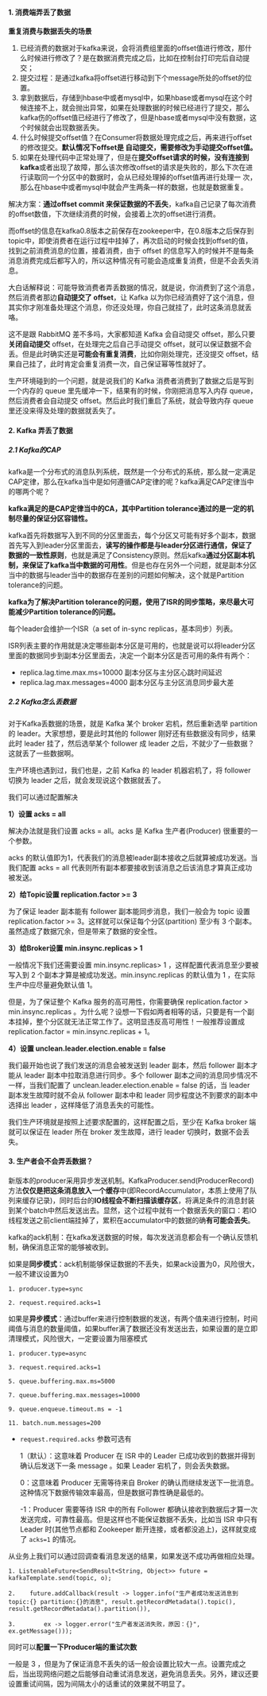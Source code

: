 #### 1. 消费端弄丢了数据

**重复消费与数据丢失的场景**

1. 已经消费的数据对于kafka来说，会将消费组里面的oﬀset值进行修改，那什么时候进行修改了？是在数据消费完成之后，比如在控制台打印完后自动提交；
2. 提交过程：是通过kafka将oﬀset进行移动到下个message所处的oﬀset的位置。
3. 拿到数据后，存储到hbase中或者mysql中，如果hbase或者mysql在这个时候连接不上，就会抛出异常，如果在处理数据的时候已经进行了提交，那么kafka伤的oﬀset值已经进行了修改了，但是hbase或者mysql中没有数据，这个时候就会出现数据丢失。
4. 什么时候提交oﬀset值？在Consumer将数据处理完成之后，再来进行oﬀset的修改提交。**默认情况下oﬀset是 自动提交，需要修改为手动提交oﬀset值。**
5. 如果在处理代码中正常处理了，但是在**提交oﬀset请求的时候，没有连接到kafka**或者出现了故障，那么该次修改oﬀset的请求是失败的，那么下次在进行读取同一个分区中的数据时，会从已经处理掉的oﬀset值再进行处理一 次，那么在hbase中或者mysql中就会产生两条一样的数据，也就是数据重复。



解决方案：**通过offset commit 来保证数据的不丢失**，kafka自己记录了每次消费的offset数值，下次继续消费的时候，会接着上次的offset进行消费。



而offset的信息在kafka0.8版本之前保存在zookeeper中，在0.8版本之后保存到topic中，即使消费者在运行过程中挂掉了，再次启动的时候会找到offset的值，找到之前消费消息的位置，接着消费，由于 offset 的信息写入的时候并不是每条消息消费完成后都写入的，所以这种情况有可能会造成重复消费，但是不会丢失消息。



大白话解释说：可能导致消费者弄丢数据的情况，就是说，你消费到了这个消息，然后消费者那边**自动提交了 offset**，让 Kafka 以为你已经消费好了这个消息，但其实你才刚准备处理这个消息，你还没处理，你自己就挂了，此时这条消息就丢咯。

这不是跟 RabbitMQ 差不多吗，大家都知道 Kafka 会自动提交 offset，那么只要**关闭自动提交** offset，在处理完之后自己手动提交 offset，就可以保证数据不会丢。但是此时确实还是**可能会有重复消费**，比如你刚处理完，还没提交 offset，结果自己挂了，此时肯定会重复消费一次，自己保证幂等性就好了。

生产环境碰到的一个问题，就是说我们的 Kafka 消费者消费到了数据之后是写到一个内存的 queue 里先缓冲一下，结果有的时候，你刚把消息写入内存 queue，然后消费者会自动提交 offset。然后此时我们重启了系统，就会导致内存 queue 里还没来得及处理的数据就丢失了。



#### 2. Kafka 弄丢了数据

##### 2.1 Kafka的CAP

kafka是一个分布式的消息队列系统，既然是一个分布式的系统，那么就一定满足CAP定律，那么在kafka当中是如何遵循CAP定律的呢？kafka满足CAP定律当中的哪两个呢？



**kafka满足的是CAP定律当中的CA，其中Partition tolerance通过的是一定的机制尽量的保证分区容错性。**

kafka首先将数据写入到不同的分区里面去，每个分区又可能有好多个副本，数据首先写入到leader分区里面去，**读写的操作都是与leader分区进行通信，保证了数据的一致性原则**，也就是满足了Consistency原则。然后kafka**通过分区副本机制，来保证了kafka当中数据的可用性**。但是也存在另外一个问题，就是副本分区当中的数据与leader当中的数据存在差别的问题如何解决，这个就是Partition tolerance的问题。



**kafka为了解决Partition tolerance的问题，使用了ISR的同步策略，来尽最大可能减少Partition tolerance的问题。**

每个leader会维护一个ISR（a set of in-sync replicas，基本同步）列表。



ISR列表主要的作用就是决定哪些副本分区是可用的，也就是说可以将leader分区里面的数据同步到副本分区里面去，决定一个副本分区是否可用的条件有两个：

- replica.lag.time.max.ms=10000 副本分区与主分区心跳时间延迟
- replica.lag.max.messages=4000 副本分区与主分区消息同步最大差



##### 2.2 Kafka怎么丢数据

对于Kafka丢数据的场景，就是 Kafka 某个 broker 宕机，然后重新选举 partition 的 leader。大家想想，要是此时其他的 follower 刚好还有些数据没有同步，结果此时 leader 挂了，然后选举某个 follower 成 leader 之后，不就少了一些数据？这就丢了一些数据啊。

生产环境也遇到过，我们也是，之前 Kafka 的 leader 机器宕机了，将 follower 切换为 leader 之后，就会发现说这个数据就丢了。



我们可以通过配置解决

**1）设置 acks = all**

解决办法就是我们设置 acks = all。acks 是 Kafka 生产者(Producer) 很重要的一个参数。

acks 的默认值即为1，代表我们的消息被leader副本接收之后就算被成功发送。当我们配置 acks = all 代表则所有副本都要接收到该消息之后该消息才算真正成功被发送。



**2）给Topic设置 replication.factor >= 3**

为了保证 leader 副本能有 follower 副本能同步消息，我们一般会为 topic 设置 replication.factor >= 3。这样就可以保证每个分区(partition) 至少有 3 个副本。虽然造成了数据冗余，但是带来了数据的安全性。



**3）给Broker设置 min.insync.replicas > 1**

一般情况下我们还需要设置 min.insync.replicas> 1 ，这样配置代表消息至少要被写入到 2 个副本才算是被成功发送。min.insync.replicas 的默认值为 1 ，在实际生产中应尽量避免默认值 1。

但是，为了保证整个 Kafka 服务的高可用性，你需要确保 replication.factor > min.insync.replicas 。为什么呢？设想一下假如两者相等的话，只要是有一个副本挂掉，整个分区就无法正常工作了。这明显违反高可用性！一般推荐设置成 replication.factor = min.insync.replicas + 1。



**4）设置 unclean.leader.election.enable = false**

我们最开始也说了我们发送的消息会被发送到 leader 副本，然后 follower 副本才能从 leader 副本中拉取消息进行同步。多个 follower 副本之间的消息同步情况不一样，当我们配置了 unclean.leader.election.enable = false 的话，当 leader 副本发生故障时就不会从 follower 副本中和 leader 同步程度达不到要求的副本中选择出 leader ，这样降低了消息丢失的可能性。



我们生产环境就是按照上述要求配置的，这样配置之后，至少在 Kafka broker 端就可以保证在 leader 所在 broker 发生故障，进行 leader 切换时，数据不会丢失。



#### 3. 生产者会不会弄丢数据？

新版本的producer采用异步发送机制。KafkaProducer.send(ProducerRecord)方法**仅仅是把这条消息放入一个缓存**中(即RecordAccumulator，本质上使用了队列来缓存记录)，同时后台的**IO线程会不断扫描该缓存区**，将满足条件的消息封装到某个batch中然后发送出去。显然，这个过程中就有一个数据丢失的窗口：若IO线程发送之前client端挂掉了，累积在accumulator中的数据的确**有可能会丢失**。



kafka的ack机制：在kafka发送数据的时候，每次发送消息都会有一个确认反馈机制，确保消息正常的能够被收到。

如果是**同步模式**：ack机制能够保证数据的不丢失，如果ack设置为0，风险很大，一般不建议设置为0

```
1. producer.type=sync 

2. request.required.acks=1 
```



如果是**异步模式**：通过buffer来进行控制数据的发送，有两个值来进行控制，时间阈值与消息的数量阈值，如果buffer满了数据还没有发送出去，如果设置的是立即清理模式，风险很大，一定要设置为阻塞模式

```
1. producer.type=async 

3. request.required.acks=1 

5. queue.buffering.max.ms=5000 

7. queue.buffering.max.messages=10000 

9. queue.enqueue.timeout.ms = -1 

11. batch.num.messages=200 
```

- `request.required.acks` 参数可选有

  1（默认）：这意味着 Producer 在 ISR 中的 Leader 已成功收到的数据并得到确认后发送下一条 message 。如果 Leader 宕机了，则会丢失数据。

  0：这意味着 Producer 无需等待来自 Broker 的确认而继续发送下一批消息。这种情况下数据传输效率最高，但是数据可靠性确是最低的。

  -1：Producer 需要等待 ISR 中的所有 Follower 都确认接收到数据后才算一次发送完成，可靠性最高。但是这样也不能保证数据不丢失，比如当 ISR 中只有 Leader 时(其他节点都和 Zookeeper 断开连接，或者都没追上)，这样就变成了 `acks=1` 的情况。



从业务上我们可以通过回调查看消息发送的结果，如果发送不成功再做相应处理。

```
1. ListenableFuture<SendResult<String, Object>> future = kafkaTemplate.send(topic, o); 

2.    future.addCallback(result -> logger.info("生产者成功发送消息到topic:{} partition:{}的消息", result.getRecordMetadata().topic(), result.getRecordMetadata().partition()), 

3.        ex -> logger.error("生产者发送消失败，原因：{}", ex.getMessage())); 
```



同时可以**配置一下Producer端的重试次数**

一般是 3 ，但是为了保证消息不丢失的话一般会设置比较大一点。设置完成之后，当出现网络问题之后能够自动重试消息发送，避免消息丢失。另外，建议还要设置重试间隔，因为间隔太小的话重试的效果就不明显了。